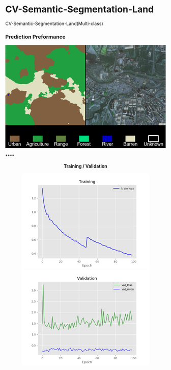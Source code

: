 # CV-Semantic-Segmentation-Land
CV-Semantic-Segmentation-Land(Multi-class)


### Prediction Preformance   
<div align="center"></center><img src="https://github.com/ccalvin97/CV-Semantic-Segmentation-Land/blob/main/graph/pred1.png" width="800"/></center>   
<p align="left">****</p>
  
**Training / Validation**  

<div align="center"><img src="https://github.com/ccalvin97/CV-Semantic-Segmentation-Land/blob/main/graph/train.png" width="400"/></center><img src="https://github.com/ccalvin97/CV-Semantic-Segmentation-Land/blob/main/graph/test.png" width="400"/></center>   
